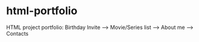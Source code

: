 # html-portfolio
HTML project portfolio: Birthday Invite --> Movie/Series list --> About me --> Contacts
